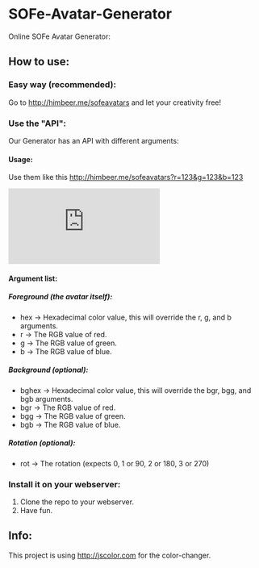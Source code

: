 # SOFe-Avatar-Generator
Online SOFe Avatar Generator:

## How to use:

### Easy way (recommended):
Go to http://himbeer.me/sofeavatars and let your creativity free!

### Use the "API":
Our Generator has an API with different arguments:

#### Usage:
Use them like this http://himbeer.me/sofeavatars?r=123&g=123&b=123


![An Example Image](http://himbeer.me/sofeavatars/sofeavatar.php?r=123&g=123&b=123)


#### Argument list:

##### Foreground (the avatar itself):
* hex → Hexadecimal color value, this will override the r, g, and b arguments.
* r → The RGB value of red.
* g → The RGB value of green.
* b → The RGB value of blue.

##### Background (optional):
* bghex → Hexadecimal color value, this will override the bgr, bgg, and bgb arguments.
* bgr → The RGB value of red.
* bgg → The RGB value of green.
* bgb → The RGB value of blue.

##### Rotation (optional):
* rot → The rotation (expects 0, 1 or 90, 2 or 180, 3 or 270)

### Install it on your webserver:
1. Clone the repo to your webserver.
2. Have fun.

## Info:
This project is using http://jscolor.com for the color-changer.
